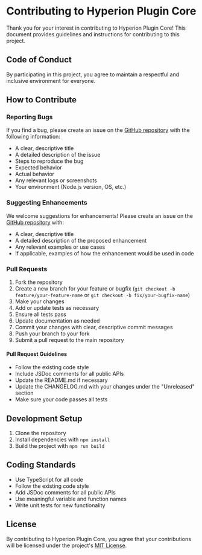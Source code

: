 # Contributing to Hyperion Plugin Core

Thank you for your interest in contributing to Hyperion Plugin Core! This document provides guidelines and instructions for contributing to this project.

## Code of Conduct

By participating in this project, you agree to maintain a respectful and inclusive environment for everyone.

## How to Contribute

### Reporting Bugs

If you find a bug, please create an issue on the [GitHub repository](https://github.com/eosrio/hyperion-plugin-core/issues) with the following information:

- A clear, descriptive title
- A detailed description of the issue
- Steps to reproduce the bug
- Expected behavior
- Actual behavior
- Any relevant logs or screenshots
- Your environment (Node.js version, OS, etc.)

### Suggesting Enhancements

We welcome suggestions for enhancements! Please create an issue on the [GitHub repository](https://github.com/eosrio/hyperion-plugin-core/issues) with:

- A clear, descriptive title
- A detailed description of the proposed enhancement
- Any relevant examples or use cases
- If applicable, examples of how the enhancement would be used in code

### Pull Requests

1. Fork the repository
2. Create a new branch for your feature or bugfix (`git checkout -b feature/your-feature-name` or `git checkout -b fix/your-bugfix-name`)
3. Make your changes
4. Add or update tests as necessary
5. Ensure all tests pass
6. Update documentation as needed
7. Commit your changes with clear, descriptive commit messages
8. Push your branch to your fork
9. Submit a pull request to the main repository

#### Pull Request Guidelines

- Follow the existing code style
- Include JSDoc comments for all public APIs
- Update the README.md if necessary
- Update the CHANGELOG.md with your changes under the "Unreleased" section
- Make sure your code passes all tests

## Development Setup

1. Clone the repository
2. Install dependencies with `npm install`
3. Build the project with `npm run build`

## Coding Standards

- Use TypeScript for all code
- Follow the existing code style
- Add JSDoc comments for all public APIs
- Use meaningful variable and function names
- Write unit tests for new functionality

## License

By contributing to Hyperion Plugin Core, you agree that your contributions will be licensed under the project's [MIT License](LICENSE).